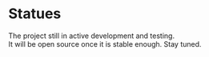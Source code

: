 # Statues

The project still in active development and testing.  
It will be open source once it is stable enough. Stay tuned.

